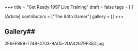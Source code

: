 +++
title = "Get Ready 1997 Live Training"
draft = false
tags = [ ]

[Article]
contributors = ["The 64th Gamer"]
gallery = []
+++
## Gallery## 
<gallery>
2F6EF889-774B-4703-9AD5-2DA42679F35D.jpg
</gallery>